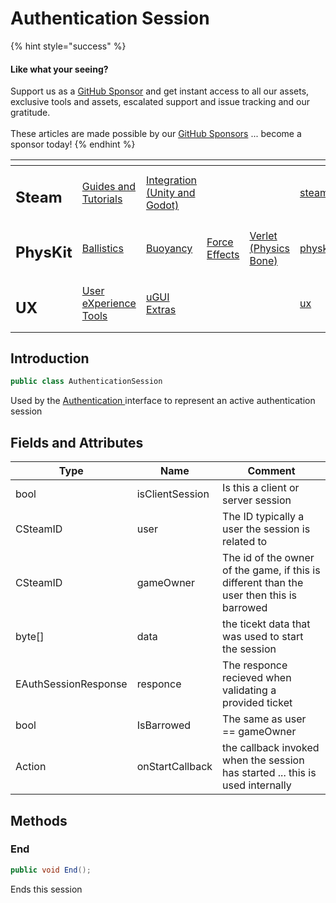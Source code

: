 # Authentication Session

{% hint style="success" %}
#### Like what your seeing?

Support us as a [GitHub Sponsor](../../../become-a-sponsor/) and get instant access to all our assets, exclusive tools and assets, escalated support and issue tracking and our gratitude.\
\
These articles are made possible by our [GitHub Sponsors](../../../become-a-sponsor/) ... become a sponsor today!
{% endhint %}

<table data-view="cards"><thead><tr><th></th><th></th><th></th><th></th><th></th><th data-hidden data-card-target data-type="content-ref"></th><th data-hidden data-card-cover data-type="files"></th></tr></thead><tbody><tr><td><h2>Steam</h2></td><td><a href="../../../company/steam/">Guides and Tutorials</a></td><td><a href="../">Integration (Unity and Godot)</a></td><td></td><td></td><td><a href="../../../company/steam/">steam</a></td><td><a href="../../../.gitbook/assets/Steamworks Card.png">Steamworks Card.png</a></td></tr><tr><td><h2>PhysKit</h2></td><td><a href="../../physkit/learning/sample-scenes/1-ballistic-basics.md">Ballistics</a></td><td><a href="../../physkit/learning/sample-scenes/1-buoyancy-example.md">Buoyancy</a></td><td><a href="../../physkit/learning/sample-scenes/1-force-effect-fields.md">Force Effects</a></td><td><a href="../../physkit/learning/sample-scenes/2-verlet-spring-skinned-mesh.md">Verlet (Physics Bone)</a></td><td><a href="../../physkit/">physkit</a></td><td><a href="../../../.gitbook/assets/PhysKit Card.png">PhysKit Card.png</a></td></tr><tr><td><h2>UX</h2></td><td><a href="../../ux/learning/core-concepts/">User eXperience Tools</a></td><td><a href="../../ux/learning/ugui-extras/">uGUI Extras</a></td><td></td><td></td><td><a href="../../ux/">ux</a></td><td><a href="../../../.gitbook/assets/Splash Screen (1).png">Splash Screen (1).png</a></td></tr></tbody></table>

## Introduction

```csharp
public class AuthenticationSession
```

Used by the [Authentication ](../api/authentication.md)interface to represent an active authentication session

## Fields and Attributes

| Type                 | Name            | Comment                                                                                   |
| -------------------- | --------------- | ----------------------------------------------------------------------------------------- |
| bool                 | isClientSession | Is this a client or server session                                                        |
| CSteamID             | user            | The ID typically a user the session is related to                                         |
| CSteamID             | gameOwner       | The id of the owner of the game, if this is different than the user then this is barrowed |
| byte\[]              | data            | the ticekt data that was used to start the session                                        |
| EAuthSessionResponse | responce        | The responce recieved when validating a provided ticket                                   |
| bool                 | IsBarrowed      | The same as user == gameOwner                                                             |
| Action               | onStartCallback | the callback invoked when the session has started ... this is used internally             |

## Methods

### End

```csharp
public void End();
```

Ends this session&#x20;
